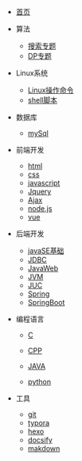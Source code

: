 * [首页](/README.md)
* 算法
	* [搜索专题](/algorithm/search.md)
	* [DP专题](/algorithm/DP.md)
* Linux系统
	* [Linux操作命令](#)
	* [shell脚本](#)
* 数据库

  * [mySql](/database/mysql.md)
* 前端开发
  * [html](#)
  * [css](#)
  * [javascript](/前端/javascript/README.md)
  * [Jquery](#)
  * [Ajax](#)
  * [node.js](#)
  * [vue](#)
* 后端开发

   * [javaSE基础](#)
   * [JDBC](#)
   * [JavaWeb](#)
   * [JVM](#)
   * [JUC](#)
   * [Spring](#)
   * [SpringBoot](#)
* 编程语言

   * [C](#)

    * [CPP](#)
    * [JAVA](/编程语言/Java/README.md)
    * [python](/language/python/pythonlearn.md)
* 工具
  * [git](/工具/Gitlearn.md)
  * [typora](#)
  * [hexo](#)
  * [docsify](/docsify/docsify.md)
  * [makdown](#)

